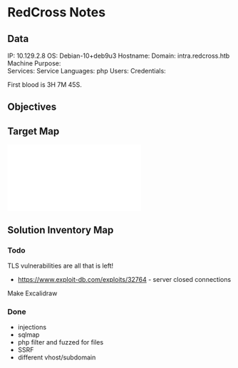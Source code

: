 # RedCross Notes

## Data 

IP: 10.129.2.8
OS: Debian-10+deb9u3
Hostname: 
Domain: intra.redcross.htb
Machine Purpose:  
Services: 
Service Languages: php
Users:
Credentials:

First blood is 3H 7M 45S. 


## Objectives

## Target Map

![](RedCross-map.excalidraw.md)

## Solution Inventory Map





### Todo 

TLS vulnerabilities are all that is left!
- https://www.exploit-db.com/exploits/32764 - server closed connections


Make Excalidraw

### Done

- injections 
- sqlmap
- php filter and fuzzed for files
- SSRF
- different vhost/subdomain

